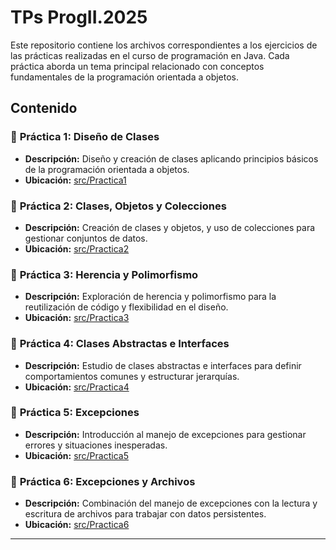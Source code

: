 # TPs ProgII.2025
Este repositorio contiene los archivos correspondientes a los ejercicios de las prácticas realizadas en el curso de programación en Java. Cada práctica aborda un tema principal relacionado con conceptos fundamentales de la programación orientada a objetos.

## Contenido

### 📂 **Práctica 1: Diseño de Clases**
- **Descripción:** Diseño y creación de clases aplicando principios básicos de la programación orientada a objetos.
- **Ubicación:** [src/Practica1](https://github.com/Lucas-0501/JavaEjs/tree/main/src/Practica1)

### 📂 **Práctica 2: Clases, Objetos y Colecciones**
- **Descripción:** Creación de clases y objetos, y uso de colecciones para gestionar conjuntos de datos.
- **Ubicación:** [src/Practica2](https://github.com/Lucas-0501/JavaEjs/tree/main/src/Practica2)

### 📂 **Práctica 3: Herencia y Polimorfismo**
- **Descripción:** Exploración de herencia y polimorfismo para la reutilización de código y flexibilidad en el diseño.
- **Ubicación:** [src/Practica3](https://github.com/Lucas-0501/JavaEjs/tree/main/src/Practica3)

### 📂 **Práctica 4: Clases Abstractas e Interfaces**
- **Descripción:** Estudio de clases abstractas e interfaces para definir comportamientos comunes y estructurar jerarquías.
- **Ubicación:** [src/Practica4](https://github.com/Lucas-0501/JavaEjs/tree/main/src/Practica4)

### 📂 **Práctica 5: Excepciones**
- **Descripción:** Introducción al manejo de excepciones para gestionar errores y situaciones inesperadas.
- **Ubicación:** [src/Practica5](https://github.com/Lucas-0501/JavaEjs/tree/main/src/Practica5)

### 📂 **Práctica 6: Excepciones y Archivos**
- **Descripción:** Combinación del manejo de excepciones con la lectura y escritura de archivos para trabajar con datos persistentes.
- **Ubicación:** [src/Practica6](https://github.com/Lucas-0501/JavaEjs/tree/main/src/Practica6)

---